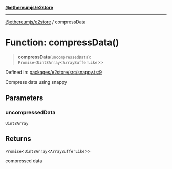 [**@ethereumjs/e2store**](../README.md)

***

[@ethereumjs/e2store](../README.md) / compressData

# Function: compressData()

> **compressData**(`uncompressedData`): `Promise`\<`Uint8Array`\<`ArrayBufferLike`\>\>

Defined in: [packages/e2store/src/snappy.ts:9](https://github.com/ethereumjs/ethereumjs-monorepo/blob/master/packages/e2store/src/snappy.ts#L9)

Compress data using snappy

## Parameters

### uncompressedData

`Uint8Array`

## Returns

`Promise`\<`Uint8Array`\<`ArrayBufferLike`\>\>

compressed data
